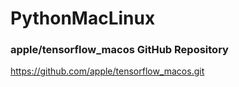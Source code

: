 # PythonMacLinux


### apple/tensorflow_macos    GitHub Repository
https://github.com/apple/tensorflow_macos.git
